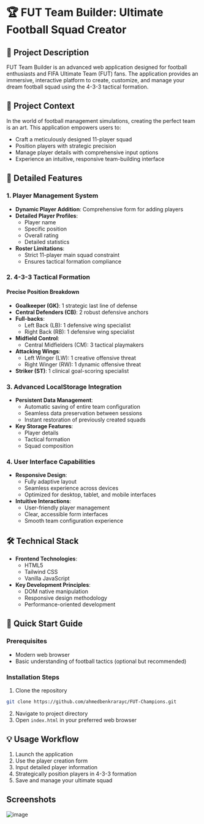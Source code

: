 # 🏆 FUT Team Builder: Ultimate Football Squad Creator 

## 📝 Project Description

FUT Team Builder is an advanced web application designed for football enthusiasts and FIFA Ultimate Team (FUT) fans. The application provides an immersive, interactive platform to create, customize, and manage your dream football squad using the 4-3-3 tactical formation.

## 🌟 Project Context

In the world of football management simulations, creating the perfect team is an art. This application empowers users to:
- Craft a meticulously designed 11-player squad
- Position players with strategic precision
- Manage player details with comprehensive input options
- Experience an intuitive, responsive team-building interface

## 🔬 Detailed Features

### 1. Player Management System
- **Dynamic Player Addition**: Comprehensive form for adding players
- **Detailed Player Profiles**:
  * Player name
  * Specific position
  * Overall rating
  * Detailed statistics
- **Roster Limitations**: 
  - Strict 11-player main squad constraint
  - Ensures tactical formation compliance

### 2. 4-3-3 Tactical Formation 

#### Precise Position Breakdown
- **Goalkeeper (GK)**: 1 strategic last line of defense
- **Central Defenders (CB)**: 2 robust defensive anchors
- **Full-backs**:
  * Left Back (LB): 1 defensive wing specialist
  * Right Back (RB): 1 defensive wing specialist
- **Midfield Control**:
  * Central Midfielders (CM): 3 tactical playmakers
- **Attacking Wings**:
  * Left Winger (LW): 1 creative offensive threat
  * Right Winger (RW): 1 dynamic offensive threat
- **Striker (ST)**: 1 clinical goal-scoring specialist

### 3. Advanced LocalStorage Integration
- **Persistent Data Management**:
  * Automatic saving of entire team configuration
  * Seamless data preservation between sessions
  * Instant restoration of previously created squads
- **Key Storage Features**:
  * Player details
  * Tactical formation
  * Squad composition

### 4. User Interface Capabilities
- **Responsive Design**:
  * Fully adaptive layout
  * Seamless experience across devices
  * Optimized for desktop, tablet, and mobile interfaces
- **Intuitive Interactions**:
  * User-friendly player management
  * Clear, accessible form interfaces
  * Smooth team configuration experience

## 🛠 Technical Stack

- **Frontend Technologies**:
  * HTML5
  * Tailwind CSS
  * Vanilla JavaScript
- **Key Development Principles**:
  * DOM native manipulation
  * Responsive design methodology
  * Performance-oriented development

## 🚀 Quick Start Guide

### Prerequisites
- Modern web browser
- Basic understanding of football tactics (optional but recommended)

### Installation Steps
1. Clone the repository
```bash
git clone https://github.com/ahmedbenkrarayc/FUT-Champions.git
```
2. Navigate to project directory
3. Open `index.html` in your preferred web browser

## 💡 Usage Workflow

1. Launch the application
2. Use the player creation form
3. Input detailed player information
4. Strategically position players in 4-3-3 formation
5. Save and manage your ultimate squad

## Screenshots

![image](https://github.com/user-attachments/assets/63e4afc7-7c33-4abb-8ed5-9927aaba22b8)
